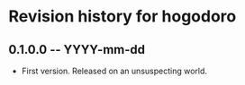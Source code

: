 # Revision history for hogodoro

## 0.1.0.0 -- YYYY-mm-dd

* First version. Released on an unsuspecting world.
